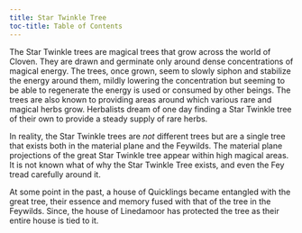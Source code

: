 ```yaml
---
title: Star Twinkle Tree
toc-title: Table of Contents
---
```


The Star Twinkle trees are magical trees that grow across the world of Cloven. They are drawn and germinate only around dense concentrations of magical energy. The trees, once grown, seem to slowly siphon and stabilize the energy around them, mildly lowering the concentration but seeming to be able to regenerate the energy is used or consumed by other beings. The trees are also known to providing areas around which various rare and magical herbs grow. Herbalists dream of one day finding a Star Twinkle tree of their own to provide a steady supply of rare herbs.

In reality, the Star Twinkle trees are *not* different trees but are a single tree that exists both in the material plane and the Feywilds. The material plane projections of the great Star Twinkle tree appear within high magical areas. It is not known what of why the Star Twinkle Tree exists, and even the Fey tread carefully around it.

At some point in the past, a house of Quicklings became entangled with the great tree, their essence and memory fused with that of the tree in the Feywilds. Since, the house of Linedamoor has protected the tree as their entire house is tied to it.
